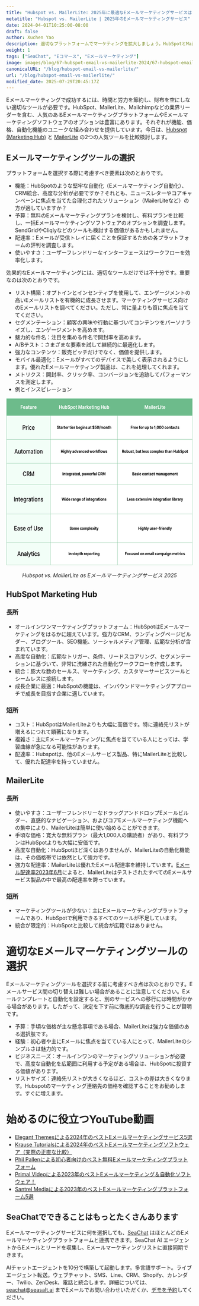 ```yaml
---
title: "Hubspot vs. MailerLite: 2025年に最適なEメールマーケティングサービスは？"
metatitle: "Hubspot vs. MailerLite | 2025年のEメールマーケティングサービス"
date: 2024-04-01T10:25:00-08:00
draft: false
author: Xuchen Yao
description: 適切なプラットフォームでマーケティングを拡大しましょう。HubSpotとMailerLiteの比較で、エンゲージメントを高め、ワークフローを効率化し、コストを削減する最適なツールが明らかになります。
weight: 1
tags: ["SeaChat", "Eコマース", "Eメールマーケティング"]
image: images/blog/67-hubspot-email-vs-mailerlite-2024/67-hubspot-email-vs-mailerlite-2024.jpg
canonicalURL: "/blog/hubspot-email-vs-mailerlite/"
url: "/blog/hubspot-email-vs-mailerlite/"
modified_date: 2025-07-29T20:45:17Z
---
```


Eメールマーケティングで成功するには、時間と労力を節約し、財布を空にしない適切なツールが必要です。HubSpot、MailerLite、Mailchimpなどの業界リーダーを含む、人気のあるEメールマーケティングプラットフォームやEメールマーケティングソフトウェアのオプションは豊富にあります。それぞれが機能、価格、自動化機能のユニークな組み合わせを提供しています。今日は、[Hubspot (Marketing Hub)](https://www.hubspot.com/products/marketing/professional) と [MailerLite](https://www.mailerlite.com/) の2つの人気ツールを比較検討します。


## Eメールマーケティングツールの選択

プラットフォームを選択する際に考慮すべき要素は次のとおりです。

- 機能：HubSpotのような堅牢な自動化（Eメールマーケティング自動化）、CRM統合、高度な分析が必要ですか？それとも、ニュースレターやコアキャンペーンに焦点を当てた合理化されたソリューション（MailerLiteなど）の方が適していますか？
- 予算：無料のEメールマーケティングプランを検討し、有料プランを比較し、一括Eメールマーケティングソフトウェアのオプションを調査します。SendGridやCliqlyなどのツールも検討する価値があるかもしれません。
- 配達率：Eメールが受信トレイに届くことを保証するための各プラットフォームの評判を調査します。
- 使いやすさ：ユーザーフレンドリーなインターフェースはワークフローを効率化します。

効果的なEメールマーケティングには、適切なツールだけでは不十分です。重要なのは次のとおりです。

- リスト構築：オプトインとインセンティブを使用して、エンゲージメントの高いEメールリストを有機的に成長させます。マーケティングサービス向けのEメールリストを調べてください。ただし、常に量よりも質に焦点を当ててください。
- セグメンテーション：顧客の興味や行動に基づいてコンテンツをパーソナライズし、エンゲージメントを高めます。
- 魅力的な件名：注目を集める件名で開封率を高めます。
- A/Bテスト：さまざまな要素を試して継続的に最適化します。
- 強力なコンテンツ：販売ピッチだけでなく、価値を提供します。
- モバイル最適化：Eメールがすべてのデバイスで美しく表示されるようにします。優れたEメールマーケティング製品は、これを処理してくれます。
- メトリクス：開封率、クリック率、コンバージョンを追跡してパフォーマンスを測定します。
- 例とインスピレーション


<center>
<img height="450px" src="/images/blog/67-hubspot-email-vs-mailerlite-2024/hubspot-and-mailerlite-email-marketing-service-comparison-2024.png" alt="Hubspot vs. MailerLite Eメールマーケティングサービス比較 2025"/>

*Hubspot vs. MailierLite as Eメールマーケティングサービス 2025*
</center>

## HubSpot Marketing Hub

### 長所

- オールインワンマーケティングプラットフォーム：HubSpotはEメールマーケティングをはるかに超えています。強力なCRM、ランディングページビルダー、ブログツール、SEO機能、ソーシャルメディア管理、広範な分析が含まれています。
- 高度な自動化：広範なトリガー、条件、リードスコアリング、セグメンテーションに基づいて、非常に洗練された自動化ワークフローを作成します。
- 統合：膨大な数のセールス、マーケティング、カスタマーサービスツールとシームレスに接続します。
- 成長企業に最適：HubSpotの機能は、インバウンドマーケティングアプローチで成長を目指す企業に適しています。

### 短所

- コスト：HubSpotはMailerLiteよりも大幅に高価です。特に連絡先リストが増えるにつれて顕著になります。
- 複雑さ：主にEメールマーケティングに焦点を当てている人にとっては、学習曲線が急になる可能性があります。
- 配達率：Hubspotは、他のEメールサービス製品、特にMailerLiteと比較して、優れた配達率を持っていません。

## MailerLite

### 長所

- 使いやすさ：ユーザーフレンドリーなドラッグアンドドロップEメールビルダー、直感的なナビゲーション、およびコアEメールマーケティング機能への集中により、MailerLiteは簡単に使い始めることができます。
- 手頃な価格：寛大な無料プラン（最大1,000人の購読者）があり、有料プランはHubSpotよりも大幅に安価です。
- 高度な自動化：HubSpotほど深くはありませんが、MailerLiteの自動化機能は、その価格帯では依然として強力です。
- 強力な配達率：MailerLiteは優れたEメール配達率を維持しています。[Eメール配達率2023年6月](https://www.emailtooltester.com/en/blog/email-deliverability-june-2023/)によると、MailerLiteはテストされたすべてのEメールサービス製品の中で最高の配達率を誇っています。

### 短所

- マーケティングツールが少ない：主にEメールマーケティングプラットフォームであり、HubSpotで利用できるすべてのツールが不足しています。
- 統合が限定的：HubSpotと比較して統合が広範ではありません。

# 適切なEメールマーケティングツールの選択

Eメールマーケティングツールを選択する前に考慮すべき点は次のとおりです。Eメールサービス間の切り替えは難しい場合があることに注意してください。Eメールテンプレートと自動化を設定すると、別のサービスへの移行には時間がかかる場合があります。したがって、決定を下す前に徹底的な調査を行うことが賢明です。

- 予算：手頃な価格が主な懸念事項である場合、MailerLiteは強力な価値のある選択肢です。
- 経験：初心者や主にEメールに焦点を当てている人にとって、MailerLiteのシンプルさは魅力的です。
- ビジネスニーズ：オールインワンのマーケティングソリューションが必要で、高度な自動化を広範囲に利用する予定がある場合は、HubSpotに投資する価値があります。
- リストサイズ：連絡先リストが大きくなるほど、コストの差は大きくなります。Hubspotのマーケティング連絡先の価格を確認することをお勧めします。すぐに増えます。


# 始めるのに役立つYouTube動画

- [Elegant Themesによる2024年のベストEメールマーケティングサービス5選](https://www.youtube.com/watch?v=FWxgafQAiUI)
- [Krause Tutorialsによる2024年のベストEメールマーケティングソフトウェア（実際の正直な比較）](https://www.youtube.com/watch?v=HM-FxC1jbJ4)
- [Phil Pallenによる初心者向けのベスト無料Eメールマーケティングプラットフォーム](https://www.youtube.com/watch?v=aDXsec1WIcM)
- [Primal Videoによる2023年のベストEメールマーケティング＆自動化ソフトウェア！](https://www.youtube.com/watch?v=ue64tBgnagA)
- [Santrel Mediaによる2023年のベストEメールマーケティングプラットフォーム5選](https://www.youtube.com/watch?v=GvyNW2njcGE)

## SeaChatでできることはもっとたくさんあります

Eメールマーケティングサービスに何を選択しても、[SeaChat](https://chat.seasalt.ai/?utm_source=blog) はほとんどのEメールマーケティングプラットフォームと連携できます。SeaChat AI エージェントからEメールとリードを収集し、Eメールマーケティングリストに直接同期できます。

AIチャットエージェントを10分で構築して起動します。多言語サポート。ライブエージェント転送。ウェブチャット、SMS、Line、CRM、Shopify、カレンダー、Twilio、ZenDesk、電話と統合します。詳細については、[seachat@seasalt.ai](mailto:seameet@seasalt.ai) までEメールでお問い合わせいただくか、[デモを予約](https://meetings.hubspot.com/seasalt-ai/seasalt-meeting)してください。
